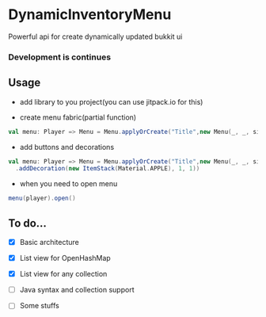 # DynamicInventoryMenu
Powerful api for create dynamically updated bukkit ui

### Development is continues


## Usage
- add library to you project(you can use jitpack.io for this)

- create menu fabric(partial function)

```Scala
val menu: Player => Menu = Menu.applyOrCreate("Title",new Menu(_, _, size=45))
```

- add buttons and decorations

```Scala
val menu: Player => Menu = Menu.applyOrCreate("Title",new Menu(_, _, size=45)
  .addDecoration(new ItemStack(Material.APPLE), 1, 1))
  ```
  
- when you need to open menu

```Scala
menu(player).open()
```

## To do...
- [x] Basic architecture
- [x] List view for OpenHashMap
- [x] List view for any collection
- [ ] Java syntax and collection support
- [ ] Some stuffs



